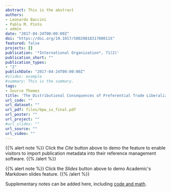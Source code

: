 ```yaml
---
abstract: This is the abstract
authors:
- Leonardo Baccini
- Pablo M. Pinto
- admin
date: "2017-04-24T00:00:00Z"
doi: "https://doi.org/10.1017/S002081831700011X"
featured: false
projects: []
publication: '*International Organization*, 71(2)'
publication_short: ""
publication_types:
- "2"
publishDate: "2017-04-24T00:00:00Z"
#slides: example
#summary: This is the summary.
tags:
- Source Themes
title: 'The Distributional Consequences of Preferential Trade Liberalization: Firm-level Evidence'
url_code: ""
url_dataset: ""
url_pdf: files/bpw_io_final.pdf
url_poster: ""
url_project: ""
#url_slides: ""
url_source: ""
url_video: ""
---
```


{{% alert note %}}
Click the *Cite* button above to demo the feature to enable visitors to import publication metadata into their reference management software.
{{% /alert %}}

{{% alert note %}}
Click the *Slides* button above to demo Academic's Markdown slides feature.
{{% /alert %}}

Supplementary notes can be added here, including [code and math](https://sourcethemes.com/academic/docs/writing-markdown-latex/).
